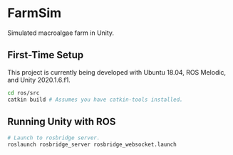 # FarmSim

Simulated macroalgae farm in Unity.

## First-Time Setup

This project is currently being developed with Ubuntu 18.04, ROS Melodic, and Unity 2020.1.6.f1.

```bash
cd ros/src
catkin build # Assumes you have catkin-tools installed.
```

## Running Unity with ROS

```bash
# Launch to rosbridge server.
roslaunch rosbridge_server rosbridge_websocket.launch
```
